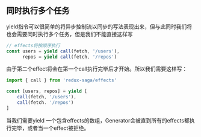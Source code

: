 ## 同时执行多个任务

yield指令可以很简单的将异步控制流以同步的写法表现出来，但与此同时我们将也会需要同时执行多个任务，但是我们不能直接这样写

```javascript
// effects将按顺序执行
const users = yield call(fetch, '/users'),
	  repos = yield call(fetch, '/repos')
```

由于第二个effect将会在第一个call执行完毕后才开始。所以我们需要这样写：

```javascript
import { call } from 'redux-saga/effects'

const [users, repos] = yield [
    call(fetch, '/users'),
    call(fetch. '/repos')
]
```

当我们需要yield 一个包含effects的数组，Generator会被直到所有的effects都执行完毕，或者当一个effect被拒绝。